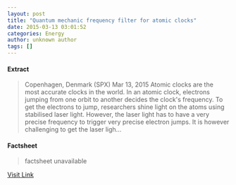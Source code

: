 ```yaml
---
layout: post
title: "Quantum mechanic frequency filter for atomic clocks"
date: 2015-03-13 03:01:52
categories: Energy
author: unknown author
tags: []
---
```



#### Extract
>Copenhagen, Denmark (SPX) Mar 13, 2015 Atomic clocks are the most accurate clocks in the world. In an atomic clock, electrons jumping from one orbit to another decides the clock's frequency. To get the electrons to jump, researchers shine light on the atoms using stabilised laser light. However, the laser light has to have a very precise frequency to trigger very precise electron jumps. It is however challenging to get the laser ligh...

#### Factsheet
>factsheet unavailable

[Visit Link](http://www.spacedaily.com/reports/Quantum_mechanic_frequency_filter_for_atomic_clocks_999.html)


